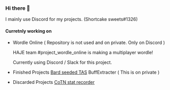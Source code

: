 ### Hi there 👋
I mainly use Discord for my projects. (Shortcake sweets#1326)

#### Curretnly working on
 - Wordle Online ( Repository is not used and on private. Only on Discord )

   HAJE team #project_wordle_online is making a multiplayer wordle!
   
   Currently using Discord / Slack for this project.


 - Finished Projects
    [Bard seeded TAS](https://github.com/shortcakesweets/Bard-seeded-tas)
    BuffExtracter ( This is on private )

 - Discarded Projects
    [CoTN stat recorder](https://github.com/shortcakesweets/CoTN-stat-recorder)


<!--
**shortcakesweets/shortcakesweets** is a ✨ _special_ ✨ repository because its `README.md` (this file) appears on your GitHub profile.

Here are some ideas to get you started:

- 🔭 I’m currently working on ...
- 🌱 I’m currently learning ...
- 👯 I’m looking to collaborate on ...
- 🤔 I’m looking for help with ...
- 💬 Ask me about ...
- 📫 How to reach me: ...
- 😄 Pronouns: ...
- ⚡ Fun fact: ...
-->
